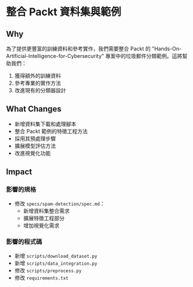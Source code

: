 # 整合 Packt 資料集與範例

## Why
為了提供更豐富的訓練資料和參考實作，我們需要整合 Packt 的 "Hands-On-Artificial-Intelligence-for-Cybersecurity" 專案中的垃圾郵件分類範例。這將幫助我們：
1. 獲得額外的訓練資料
2. 參考專業的實作方法
3. 改進現有的分類器設計

## What Changes
- 新增資料集下載和處理腳本
- 整合 Packt 範例的特徵工程方法
- 採用其預處理步驟
- 擴展模型評估方法
- 改進視覺化功能

## Impact

### 影響的規格
- 修改 `specs/spam-detection/spec.md`：
  - 新增資料集整合需求
  - 擴展特徵工程部分
  - 增加視覺化需求

### 影響的程式碼
- 新增 `scripts/download_dataset.py`
- 新增 `scripts/data_integration.py`
- 修改 `scripts/preprocess.py`
- 修改 `requirements.txt`
